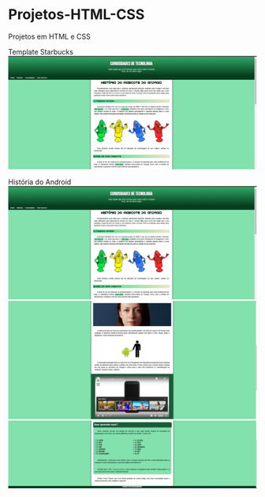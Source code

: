 # Projetos-HTML-CSS
 Projetos em HTML e CSS

Template Starbucks
![Alt text](image.png)


História do Android
![Alt text](image.png)
![Alt text](image-1.png)
![Alt text](image-2.png)
